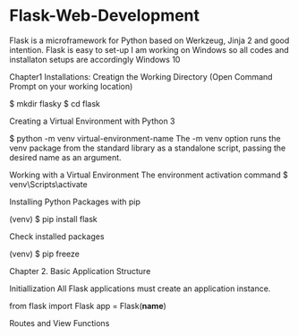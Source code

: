 # Flask-Web-Development
Flask is a microframework for Python based on Werkzeug, Jinja 2 and good intention.
Flask is easy to set-up I am working on Windows so all codes and installaton setups are accordingly Windows 10


Chapter1 Installations:
Creatign the Working Directory (Open Command Prompt on your working location)

$ mkdir flasky
$ cd flask

Creating a Virtual Environment with Python 3

$ python -m venv virtual-environment-name
The -m venv option runs the venv package from the standard library as a
standalone script, passing the desired name as an argument.

Working with a Virtual Environment
The environment activation command 
$ venv\Scripts\activate

Installing Python Packages with pip

(venv) $ pip install flask

Check installed packages

(venv) $ pip freeze 

Chapter 2. Basic Application Structure

Initiallization
All Flask applications must create an application instance. 

from flask import Flask
app = Flask(__name__)

Routes and View Functions
